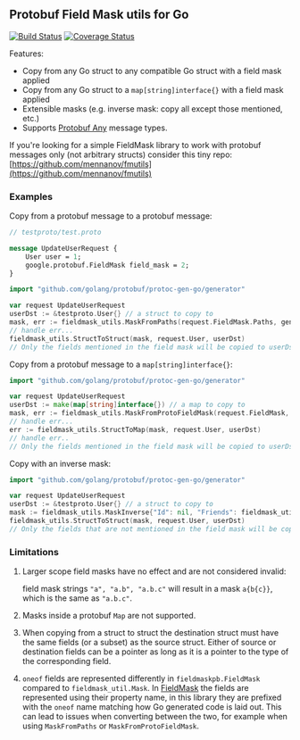 ## Protobuf Field Mask utils for Go

[![Build Status](https://cloud.drone.io/api/badges/mennanov/fieldmask-utils/status.svg)](https://cloud.drone.io/mennanov/fieldmask-utils)
[![Coverage Status](https://coveralls.io/repos/github/mennanov/fieldmask-utils/badge.svg?branch=master)](https://coveralls.io/github/mennanov/fieldmask-utils?branch=master)

Features:

* Copy from any Go struct to any compatible Go struct with a field mask applied
* Copy from any Go struct to a `map[string]interface{}` with a field mask applied
* Extensible masks (e.g. inverse mask: copy all except those mentioned, etc.)
* Supports [Protobuf Any](https://developers.google.com/protocol-buffers/docs/proto3#any) message types.

If you're looking for a simple FieldMask library to work with protobuf messages only (not arbitrary structs) consider this tiny repo: [https://github.com/mennanov/fmutils](https://github.com/mennanov/fmutils)

### Examples

Copy from a protobuf message to a protobuf message:

```proto
// testproto/test.proto

message UpdateUserRequest {
    User user = 1;
    google.protobuf.FieldMask field_mask = 2;
}
```

```go
import "github.com/golang/protobuf/protoc-gen-go/generator"

var request UpdateUserRequest
userDst := &testproto.User{} // a struct to copy to
mask, err := fieldmask_utils.MaskFromPaths(request.FieldMask.Paths, generator.CamelCase)
// handle err...
fieldmask_utils.StructToStruct(mask, request.User, userDst)
// Only the fields mentioned in the field mask will be copied to userDst, other fields are left intact
```

Copy from a protobuf message to a `map[string]interface{}`:

```go
import "github.com/golang/protobuf/protoc-gen-go/generator"

var request UpdateUserRequest
userDst := make(map[string]interface{}) // a map to copy to
mask, err := fieldmask_utils.MaskFromProtoFieldMask(request.FieldMask, generator.CamelCase)
// handle err...
err := fieldmask_utils.StructToMap(mask, request.User, userDst)
// handle err..
// Only the fields mentioned in the field mask will be copied to userDst, other fields are left intact
```

Copy with an inverse mask:

```go
import "github.com/golang/protobuf/protoc-gen-go/generator"

var request UpdateUserRequest
userDst := &testproto.User{} // a struct to copy to
mask := fieldmask_utils.MaskInverse{"Id": nil, "Friends": fieldmask_utils.MaskInverse{"Username": nil}}
fieldmask_utils.StructToStruct(mask, request.User, userDst)
// Only the fields that are not mentioned in the field mask will be copied to userDst, other fields are left intact.
```

### Limitations

1.  Larger scope field masks have no effect and are not considered invalid:

    field mask strings `"a", "a.b", "a.b.c"` will result in a mask `a{b{c}}`, which is the same as `"a.b.c"`.

2.  Masks inside a protobuf `Map` are not supported.
3.  When copying from a struct to struct the destination struct must have the same fields (or a subset)
    as the source struct. Either of source or destination fields can be a pointer as long as it is a pointer to
    the type of the corresponding field.
4. `oneof` fields are represented differently in `fieldmaskpb.FieldMask` compared to `fieldmask_util.Mask`. In 
    [FieldMask](https://pkg.go.dev/google.golang.org/protobuf/types/known/fieldmaskpb#:~:text=%23%20Field%20Masks%20and%20Oneof%20Fields)
    the fields are represented using their property name, in this library they are prefixed with the `oneof` name
    matching how Go generated code is laid out. This can lead to issues when converting between the two, for example
    when using `MaskFromPaths` or `MaskFromProtoFieldMask`.
